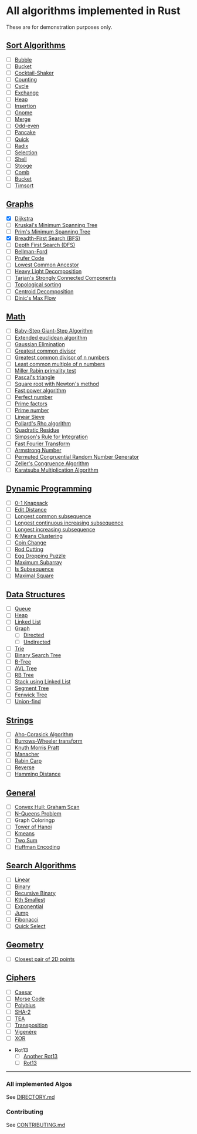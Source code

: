 # All algorithms implemented in Rust

These are for demonstration purposes only.

## [Sort Algorithms](./src/sorting)

- [ ] [Bubble](./src/sorting/bubble_sort.rs)
- [ ] [Bucket](./src/sorting/bucket_sort.rs)
- [ ] [Cocktail-Shaker](./src/sorting/cocktail_shaker_sort.rs)
- [ ] [Counting](./src/sorting/counting_sort.rs)
- [ ] [Cycle](./src/sorting/cycle_sort.rs)
- [ ] [Exchange](./src/sorting/exchange_sort.rs)
- [ ] [Heap](./src/sorting/heap_sort.rs)
- [ ] [Insertion](./src/sorting/insertion_sort.rs)
- [ ] [Gnome](./src/sorting/gnome_sort.rs)
- [ ] [Merge](./src/sorting/merge_sort.rs)
- [ ] [Odd-even](./src/sorting/odd_even_sort.rs)
- [ ] [Pancake](./src/sorting/pancake_sort.rs)
- [ ] [Quick](./src/sorting/quick_sort.rs)
- [ ] [Radix](./src/sorting/radix_sort.rs)
- [ ] [Selection](./src/sorting/selection_sort.rs)
- [ ] [Shell](./src/sorting/shell_sort.rs)
- [ ] [Stooge](./src/sorting/stooge_sort.rs)
- [ ] [Comb](./src/sorting/comb_sort.rs)
- [ ] [Bucket](./src/sorting/bucket_sort.rs)
- [ ] [Timsort](./src/sorting/tim_sort.rs)

## [Graphs](./src/graph)

- [x] [Dijkstra](./src/graph/dijkstra.rs)
- [ ] [Kruskal's Minimum Spanning Tree](./src/graph/minimum_spanning_tree.rs)
- [ ] [Prim's Minimum Spanning Tree](./src/graph/prim.rs)
- [x] [Breadth-First Search (BFS)](./src/graph/breadth_first_search.rs)
- [ ] [Depth First Search (DFS)](./src/graph/depth_first_search.rs)
- [ ] [Bellman-Ford](./src/graph/bellman_ford.rs)
- [ ] [Prufer Code](./src/graph/prufer_code.rs)
- [ ] [Lowest Common Ancestor](./src/graph/lowest_common_ancestor.rs)
- [ ] [Heavy Light Decomposition](./src/graph/heavy_light_decomposition.rs)
- [ ] [Tarjan's Strongly Connected Components](./src/graph/strongly_connected_components.rs)
- [ ] [Topological sorting](./src/graph/topological_sort.rs)
- [ ] [Centroid Decomposition](./src/graph/centroid_decomposition.rs)
- [ ] [Dinic's Max Flow](./src/graph/dinic_maxflow.rs)

## [Math](./src/math)
- [ ] [Baby-Step Giant-Step Algorithm](./src/math/baby_step_giant_step.rs)
- [ ] [Extended euclidean algorithm](./src/math/extended_euclidean_algorithm.rs)
- [ ] [Gaussian Elimination](./src/math/gaussian_elimination.rs)
- [ ] [Greatest common divisor](./src/math/greatest_common_divisor.rs)
- [ ] [Greatest common divisor of n numbers](./src/math/gcd_of_n_numbers.rs)
- [ ] [Least common multiple of n numbers](./src/math/lcm_of_n_numbers.rs)
- [ ] [Miller Rabin primality test](./src/math/miller_rabin.rs)
- [ ] [Pascal's triangle](./src/math/pascal_triangle.rs)
- [ ] [Square root with Newton's method](./src/math/square_root.rs)
- [ ] [Fast power algorithm](./src/math/fast_power.rs)
- [ ] [Perfect number](./src/math/perfect_numbers.rs)
- [ ] [Prime factors](./src/math/prime_factors.rs)
- [ ] [Prime number](./src/math/prime_numbers.rs)
- [ ] [Linear Sieve](./src/math/linear_sieve.rs)
- [ ] [Pollard's Rho algorithm](./src/math/pollard_rho.rs)
- [ ] [Quadratic Residue](./src/math/quadratic_residue.rs)
- [ ] [Simpson's Rule for Integration](./src/math/simpson_integration.rs)
- [ ] [Fast Fourier Transform](./src/math/fast_fourier_transform.rs)
- [ ] [Armstrong Number](./src/math/armstrong_number.rs)
- [ ] [Permuted Congruential Random Number Generator](./src/math/random.rs)
- [ ] [Zeller's Congruence Algorithm](./src/math/zellers_congruence_algorithm.rs)
- [ ] [Karatsuba Multiplication Algorithm](./src/math/karatsuba_multiplication.rs)

## [Dynamic Programming](./src/dynamic_programming)

- [ ] [0-1 Knapsack](./src/dynamic_programming/knapsack.rs)
- [ ] [Edit Distance](./src/dynamic_programming/edit_distance.rs)
- [ ] [Longest common subsequence](./src/dynamic_programming/longest_common_subsequence.rs)
- [ ] [Longest continuous increasing subsequence](./src/dynamic_programming/longest_continuous_increasing_subsequence.rs)
- [ ] [Longest increasing subsequence](./src/dynamic_programming/longest_increasing_subsequence.rs)
- [ ] [K-Means Clustering](./src/general/kmeans.rs)
- [ ] [Coin Change](./src/dynamic_programming/coin_change.rs)
- [ ] [Rod Cutting](./src/dynamic_programming/rod_cutting.rs)
- [ ] [Egg Dropping Puzzle](./src/dynamic_programming/egg_dropping.rs)
- [ ] [Maximum Subarray](./src/dynamic_programming/maximum_subarray.rs)
- [ ] [Is Subsequence](./src/dynamic_programming/is_subsequence.rs)
- [ ] [Maximal Square](./src/dynamic_programming/maximal_square.rs)

## [Data Structures](./src/data_structures)

- [ ] [Queue](./src/data_structures/queue.rs)
- [ ] [Heap](./src/data_structures/heap.rs)
- [ ] [Linked List](./src/data_structures/linked_list.rs)
- [ ] [Graph](./src/data_structures/graph.rs)
  - [ ] [Directed](./src/data_structures/graph.rs)
  - [ ] [Undirected](./src/data_structures/graph.rs)
- [ ] [Trie](./src/data_structures/trie.rs)
- [ ] [Binary Search Tree](./src/data_structures/binary_search_tree.rs)
- [ ] [B-Tree](./src/data_structures/b_tree.rs)
- [ ] [AVL Tree](./src/data_structures/avl_tree.rs)
- [ ] [RB Tree](./src/data_structures/rb_tree.rs)
- [ ] [Stack using Linked List](./src/data_structures/stack_using_singly_linked_list.rs)
- [ ] [Segment Tree](./src/data_structures/segment_tree.rs)
- [ ] [Fenwick Tree](./src/data_structures/fenwick_tree.rs)
- [ ] [Union-find](./src/data_structures/union_find.rs)

## [Strings](./src/string)

- [ ] [Aho-Corasick Algorithm](./src/string/aho_corasick.rs)
- [ ] [Burrows-Wheeler transform](./src/string/burrows_wheeler_transform.rs)
- [ ] [Knuth Morris Pratt](./src/string/knuth_morris_pratt.rs)
- [ ] [Manacher](./src/string/manacher.rs)
- [ ] [Rabin Carp](./src/string/rabin_karp.rs)
- [ ] [Reverse](./src/string/reverse.rs)
- [ ] [Hamming Distance](./src/string/hamming_distance.rs)

## [General](./src/general)

- [ ] [Convex Hull: Graham Scan](./src/general/convex_hull.rs)
- [ ] [N-Queens Problem](./src/general/nqueens.rs)
- [ ] Graph Coloringp
- [ ] [Tower of Hanoi](./src/general/hanoi.rs)
- [ ] [Kmeans](./src/general/kmeans.rs)
- [ ] [Two Sum](./src/general/two_sum.rs)
- [ ] [Huffman Encoding](./src/general/huffman_encoding.rs)

## [Search Algorithms](./src/searching)

- [ ] [Linear](./src/searching/linear_search.rs)
- [ ] [Binary](./src/searching/binary_search.rs)
- [ ] [Recursive Binary](./src/searching/binary_search_recursive.rs)
- [ ] [Kth Smallest](./src/searching/kth_smallest.rs)
- [ ] [Exponential](./src/searching/exponential_search.rs)
- [ ] [Jump](./src/searching/jump_search.rs)
- [ ] [Fibonacci](./src/searching/fibonacci_search.rs)
- [ ] [Quick Select](./src/searching/quick_select.rs)

## [Geometry](./src/geometry)

- [ ] [Closest pair of 2D points](./src/geometry/closest_points.rs)

## [Ciphers](./src/ciphers)

- [ ] [Caesar](./src/ciphers/caesar.rs)
- [ ] [Morse Code](./src/ciphers/morse_code.rs)
- [ ] [Polybius](./src/ciphers/polybius.rs)
- [ ] [SHA-2](./src/ciphers/sha256.rs)
- [ ] [TEA](./src/ciphers/tea.rs)
- [ ] [Transposition](./src/ciphers/transposition.rs)
- [ ] [Vigenère](./src/ciphers/vigenere.rs)
- [ ] [XOR](./src/ciphers/xor.rs)
- Rot13
  - [ ] [Another Rot13](./src/ciphers/another_rot13.rs)
  - [ ] [Rot13](./src/ciphers/rot13.rs)

---

### All implemented Algos

See [DIRECTORY.md](./DIRECTORY.md)

### Contributing

See [CONTRIBUTING.md](CONTRIBUTING.md)
